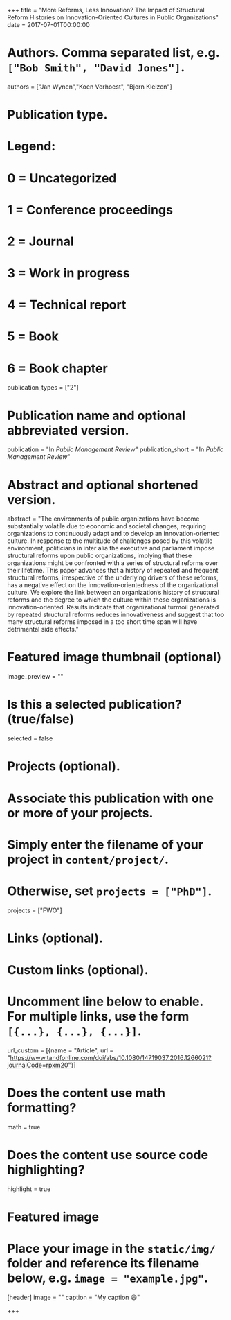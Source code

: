 +++
title = "More Reforms, Less Innovation? The Impact of Structural Reform Histories on Innovation-Oriented Cultures in Public Organizations"
date = 2017-07-01T00:00:00

# Authors. Comma separated list, e.g. `["Bob Smith", "David Jones"]`.
authors = ["Jan Wynen","Koen Verhoest", "Bjorn Kleizen"]

# Publication type.
# Legend:
# 0 = Uncategorized
# 1 = Conference proceedings
# 2 = Journal
# 3 = Work in progress
# 4 = Technical report
# 5 = Book
# 6 = Book chapter
publication_types = ["2"]

# Publication name and optional abbreviated version.
publication = "In *Public Management Review*"
publication_short = "In *Public Management Review*"

# Abstract and optional shortened version.
abstract = "The environments of public organizations have become substantially volatile due to economic and societal changes, requiring organizations to continuously adapt and to develop an innovation-oriented culture. In response to the multitude of challenges posed by this volatile environment, politicians in inter alia the executive and parliament impose structural reforms upon public organizations, implying that these organizations might be confronted with a series of structural reforms over their lifetime. This paper advances that a history of repeated and frequent structural reforms, irrespective of the underlying drivers of these reforms, has a negative effect on the innovation-orientedness of the organizational culture. We explore the link between an organization’s history of structural reforms and the degree to which the culture within these organizations is innovation-oriented. Results indicate that organizational turmoil generated by repeated structural reforms reduces innovativeness and suggest that too many structural reforms imposed in a too short time span will have detrimental side effects."

# Featured image thumbnail (optional)
image_preview = ""

# Is this a selected publication? (true/false)
selected = false

# Projects (optional).
#   Associate this publication with one or more of your projects.
#   Simply enter the filename of your project in `content/project/`.
#   Otherwise, set `projects = ["PhD"]`.
projects = ["FWO"]

# Links (optional).


# Custom links (optional).
#   Uncomment line below to enable. For multiple links, use the form `[{...}, {...}, {...}]`.
url_custom = [{name = "Article", url = "https://www.tandfonline.com/doi/abs/10.1080/14719037.2016.1266021?journalCode=rpxm20"}]

# Does the content use math formatting?
math = true

# Does the content use source code highlighting?
highlight = true

# Featured image
# Place your image in the `static/img/` folder and reference its filename below, e.g. `image = "example.jpg"`.
[header]
image = ""
caption = "My caption :smile:"

+++


